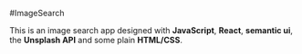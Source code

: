 #ImageSearch

This is an image search app designed with **JavaScript**, **React**, **semantic ui**, the **Unsplash API** and some plain **HTML/CSS**.